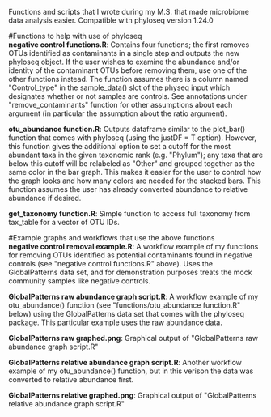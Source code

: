 Functions and scripts that I wrote during my M.S. that made microbiome data analysis easier. Compatible with phyloseq version 1.24.0  


#Functions to help with use of phyloseq  
**negative control functions.R**: Contains four functions; the first removes OTUs identified as contaminants in a single step and outputs the new phyloseq object. If the user wishes to examine the abundance and/or identity of the contaminant OTUs before removing them, use one of the other functions instead. The function assumes there is a column named "Control_type" in the sample_data() slot of the physeq input which designates whether or not samples are controls. See annotations under "remove_contaminants" function for other assumptions about each argument (in particular the assumption about the ratio argument).

**otu_abundance function.R**: Outputs dataframe similar to the plot_bar() function that comes with phyloseq (using the justDF = T option). However, this function gives the additional option to set a cutoff for the most abundant taxa in the given taxonomic rank (e.g. "Phylum"); any taxa that are below this cutoff will be relabeled as "Other" and grouped together as the same color in the bar graph. This makes it easier for the user to control how the graph looks and how many colors are needed for the stacked bars. This function assumes the user has already converted abundance to relative abundance if desired.  

**get_taxonomy function.R**: Simple function to access full taxonomy from tax_table for a vector of OTU IDs.  

#Example graphs and workflows that use the above functions  
**negative control removal example.R**: A workflow example of my functions for removing OTUs identified as potential contaminants found in negative controls (see "negative control functions.R" above). Uses the GlobalPatterns data set, and for demonstration purposes treats the mock community samples like negative controls.  

**GlobalPatterns raw abundance graph script.R**: A workflow example of my otu_abundance() function (see "functions/otu_abundance function.R" below) using the GlobalPatterns data set that comes with the phyloseq package. This particular example uses the raw abundance data.

**GlobalPatterns raw graphed.png**: Graphical output of "GlobalPatterns raw abundance graph script.R"

**GlobalPatterns relative abundance graph script.R**: Another workflow example of my otu_abundance() function, but in this verison the data was converted to relative abundance first.

**GlobalPatterns relative graphed.png**: Graphical output of "GlobalPatterns relative abundance graph script.R"